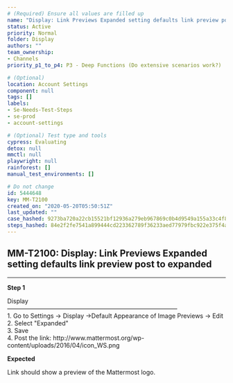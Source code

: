 ```yaml
---
# (Required) Ensure all values are filled up
name: "Display: Link Previews Expanded setting defaults link preview post to expanded"
status: Active
priority: Normal
folder: Display
authors: ""
team_ownership: 
- Channels
priority_p1_to_p4: P3 - Deep Functions (Do extensive scenarios work?)

# (Optional)
location: Account Settings
component: null
tags: []
labels: 
- Se-Needs-Test-Steps
- se-prod
- account-settings

# (Optional) Test type and tools
cypress: Evaluating
detox: null
mmctl: null
playwright: null
rainforest: []
manual_test_environments: []

# Do not change
id: 5444648
key: MM-T2100
created_on: "2020-05-20T05:50:51Z"
last_updated: ""
case_hashed: 9273ba720a22cb15521bf12936a279eb967869c0b4d9549a155a33c4f8e4d23719917b2c9e4551b7263bfcb328c98dea
steps_hashed: 84e2f2fe7541a899444cd223362789f36233aed77979fbc922e375f4a20ec816bd6f8ba0d7906f6d644d53359459ddf2
---
```


<!-- (Auto-generated) Based on frontmatter's "key" and "name" -->

## MM-T2100: Display: Link Previews Expanded setting defaults link preview post to expanded

---

**Step 1**

Display\
————————————————————————————\
1\. Go to Settings -> Display ->Default Appearance of Image Previews -> Edit\
2\. Select "Expanded"\
3\. Save\
4\. Post the link: http\://www\.mattermost.org/wp-content/uploads/2016/04/icon\_WS.png

**Expected**

​​​​Link should show a preview of the Mattermost logo.
